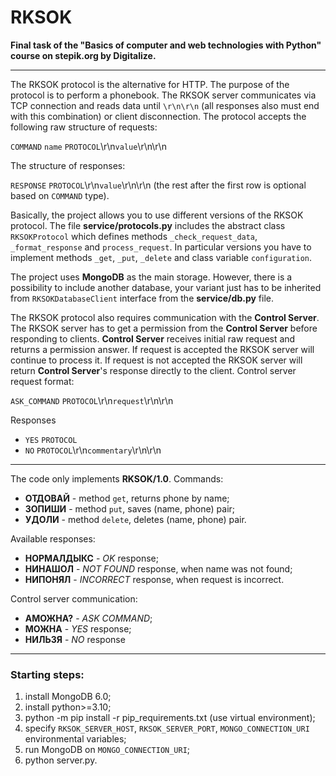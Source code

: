 # RKSOK
**Final task of the "Basics of computer and web technologies with Python" 
course on stepik.org by Digitalize.**

---

The RKSOK protocol is the alternative for HTTP. The purpose of the protocol is 
to perform a phonebook. The RKSOK server communicates via TCP connection and reads data 
until `\r\n\r\n` (all responses also must end with this combination) or client 
disconnection. The protocol accepts the following raw structure of requests:

`COMMAND` `name` `PROTOCOL`\r\n`value`\r\n\r\n

The structure of responses:

`RESPONSE` `PROTOCOL`\r\n`value`\r\n\r\n (the rest after the first row is optional based
on `COMMAND` type).

Basically, the project allows you to use different versions of the RKSOK protocol. 
The file **service/protocols.py** includes the abstract class `RKSOKProtocol` which 
defines methods `_check_request_data`, `_format_response` and `process_request`.
In particular versions you have to implement methods `_get`, `_put`, `_delete` and 
class variable `configuration`. 

The project uses **MongoDB** as the main storage. However, there is a possibility to 
include another database, your variant just has to be inherited from `RKSOKDatabaseClient`
interface from the **service/db.py** file.

The RKSOK protocol also requires communication with the **Control Server**. The RKSOK 
server has to get a permission from the **Control Server** before responding to clients.
**Control Server** receives initial raw request and returns a permission answer. If request 
is accepted the RKSOK server will continue to process it. If request is not accepted the 
RKSOK server will return **Control Server**'s response directly to the client. Control server 
request format:

`ASK_COMMAND` `PROTOCOL`\r\n`request`\r\n\r\n

Responses
- `YES` `PROTOCOL`
- `NO` `PROTOCOL`\r\n`commentary`\r\n\r\n

---

The code only implements **RKSOK/1.0**. Commands:
- **ОТДОВАЙ** - method `get`, returns phone by name;
- **ЗОПИШИ** - method `put`, saves (name, phone) pair;
- **УДОЛИ** - method `delete`, deletes (name, phone) pair.

Available responses:
- **НОРМАЛДЫКС** - *OK* response;
- **НИНАШОЛ** - *NOT FOUND* response, when name was not found;
- **НИПОНЯЛ** - *INCORRECT* response, when request is incorrect.

Control server communication:
- **АМОЖНА?** - *ASK COMMAND*;
- **МОЖНА** - *YES* response;
- **НИЛЬЗЯ** - *NO* response

---

### Starting steps:

1. install MongoDB 6.0; 
2. install python>=3.10;
3. python -m pip install -r pip_requirements.txt (use virtual environment);
4. specify `RKSOK_SERVER_HOST`, `RKSOK_SERVER_PORT`, `MONGO_CONNECTION_URI` 
environmental variables;
5. run MongoDB on `MONGO_CONNECTION_URI`;
6. python server.py.